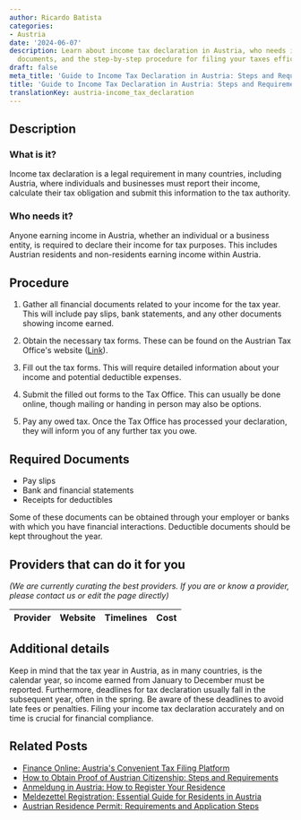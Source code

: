 ```yaml
---
author: Ricardo Batista
categories:
- Austria
date: '2024-06-07'
description: Learn about income tax declaration in Austria, who needs it, required
  documents, and the step-by-step procedure for filing your taxes efficiently.
draft: false
meta_title: 'Guide to Income Tax Declaration in Austria: Steps and Requirements'
title: 'Guide to Income Tax Declaration in Austria: Steps and Requirements'
translationKey: austria-income_tax_declaration
---
```


## Description
### What is it?
Income tax declaration is a legal requirement in many countries, including Austria, where individuals and businesses must report their income, calculate their tax obligation and submit this information to the tax authority.

### Who needs it?
Anyone earning income in Austria, whether an individual or a business entity, is required to declare their income for tax purposes. This includes Austrian residents and non-residents earning income within Austria.

## Procedure

1. Gather all financial documents related to your income for the tax year. This will include pay slips, bank statements, and any other documents showing income earned.

2. Obtain the necessary tax forms. These can be found on the Austrian Tax Office's website ([Link](https://www.bmf.gv.at/)).

3. Fill out the tax forms. This will require detailed information about your income and potential deductible expenses.

4. Submit the filled out forms to the Tax Office. This can usually be done online, though mailing or handing in person may also be options.

5. Pay any owed tax. Once the Tax Office has processed your declaration, they will inform you of any further tax you owe.

## Required Documents
- Pay slips
- Bank and financial statements
- Receipts for deductibles

Some of these documents can be obtained through your employer or banks with which you have financial interactions. Deductible documents should be kept throughout the year.

## Providers that can do it for you

_(We are currently curating the best providers. If you are or know a provider, please contact us or edit the page directly)_

| Provider        |     Website     |     Timelines    |       Cost      |
| :-------------: | :-------------: |  :-------------: | :-------------: |

## Additional details
Keep in mind that the tax year in Austria, as in many countries, is the calendar year, so income earned from January to December must be reported. Furthermore, deadlines for tax declaration usually fall in the subsequent year, often in the spring. Be aware of these deadlines to avoid late fees or penalties. Filing your income tax declaration accurately and on time is crucial for financial compliance.


## Related Posts

- [Finance Online: Austria's Convenient Tax Filing Platform](https://tramitit.com/guides/austria/finance_online_registration/)
- [How to Obtain Proof of Austrian Citizenship: Steps and Requirements](https://tramitit.com/guides/austria/proof_of_citizenship/)
- [Anmeldung in Austria: How to Register Your Residence](https://tramitit.com/guides/austria/registration_information/)
- [Meldezettel Registration: Essential Guide for Residents in Austria](https://tramitit.com/guides/austria/reporting_obligation/)
- [Austrian Residence Permit: Requirements and Application Steps](https://tramitit.com/guides/austria/residence_permit_application/)